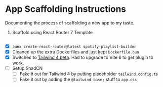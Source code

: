 # App Scaffolding Instructions

Documenting the process of scaffolding a new app to my taste.

1. Scaffold using React Router 7 Template

```

```

- [x] `bunx create-react-router@latest spotify-playlist-builder`
- [x] Cleaned up the extra Dockerfiles and just kept `Dockerfile.bun`
- [x] Switched to [Tailwind 4 beta](https://tailwindcss.com/docs/v4-beta). Had to upgrade to Vite 6 to get plugin to work.
- [ ] Setup ShadCN
  - [ ] Fake it out for Tailwind 4 by putting placeholder `tailwind.config.ts`
  - [ ] Fake it out by adding the `@tailwind base;` stuff to `app.css`
